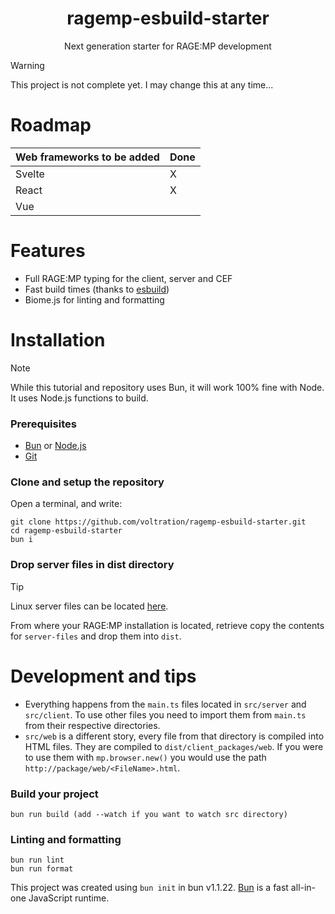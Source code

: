 <div align="center">
   <h1>ragemp-esbuild-starter</h1>
    <p>Next generation starter for RAGE:MP development</p>
</div>

> [!WARNING]  
> This project is not complete yet. I may change this at any time...

# Roadmap
| Web frameworks to be added  | Done |
| --- | --- |
| Svelte  | X |
| React | X |
| Vue  |   |

# Features
* Full RAGE:MP typing for the client, server and CEF
* Fast build times (thanks to [esbuild](https://esbuild.github.io/))
* Biome.js for linting and formatting

# Installation
> [!NOTE]  
> While this tutorial and repository uses Bun, it will work 100% fine with Node. It uses Node.js functions to build.

### Prerequisites
* [Bun](https://bun.sh/) or [Node.js](https://nodejs.org/en)
* [Git](https://git-scm.com/)

### Clone and setup the repository
Open a terminal, and write:
```
git clone https://github.com/voltration/ragemp-esbuild-starter.git
cd ragemp-esbuild-starter
bun i
```

### Drop server files in dist directory
> [!TIP]  
> Linux server files can be located [here](https://cdn.rage.mp/updater/prerelease/server-files/linux_x64.tar.gz).

From where your RAGE:MP installation is located, retrieve copy the contents for `server-files` and drop them into `dist`.

# Development and tips
* Everything happens from the `main.ts` files located in `src/server` and `src/client`. To use other files you need to import them from `main.ts` from their respective directories.
* `src/web` is a different story, every file from that directory is compiled into HTML files. They are compiled to `dist/client_packages/web`. If you were to use them with `mp.browser.new()` you would use the path `http://package/web/<FileName>.html`.


### Build your project
```
bun run build (add --watch if you want to watch src directory)
```

### Linting and formatting
```
bun run lint
bun run format
```

This project was created using `bun init` in bun v1.1.22. [Bun](https://bun.sh) is a fast all-in-one JavaScript runtime.
